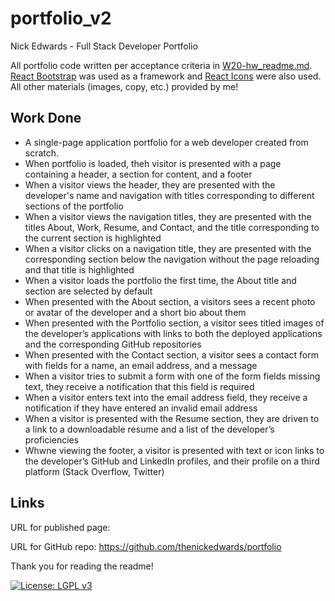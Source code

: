 # portfolio_v2
Nick Edwards - Full Stack Developer Portfolio

All portfolio code written per acceptance criteria in [W20-hw_readme.md](/W20-hw_README.md). [React Bootstrap](https://react-bootstrap.github.io/) was used as a framework and [React Icons](https://github.com/react-icons/react-icons) were also used. All other materials (images, copy, etc.) provided by me!

## Work Done
* A single-page application portfolio for a web developer created from scratch.
* When portfolio is loaded, theh visitor is presented with a page containing a header, a section for content, and a footer
* When a visitor views the header, they are presented with the developer's name and navigation with titles corresponding to different sections of the portfolio
* When a visitor views the navigation titles, they are presented with the titles About, Work, Resume, and Contact, and the title corresponding to the current section is highlighted
* When a visitor clicks on a navigation title, they are presented with the corresponding section below the navigation without the page reloading and that title is highlighted
* When a visitor loads the portfolio the first time, the About title and section are selected by default
* When presented with the About section, a visitors sees a recent photo or avatar of the developer and a short bio about them
* When presented with the Portfolio section, a visitor sees titled images of the developer’s applications with links to both the deployed applications and the corresponding GitHub repositories
* When presented with the Contact section, a visitor sees a contact form with fields for a name, an email address, and a message
* When a visitor tries to submit a form with one of the form fields missing text, they receive a notification that this field is required
* When a visitor enters text into the email address field, they receive a notification if they have entered an invalid email address
* When a visitor is presented with the Resume section, they are driven to a link to a downloadable resume and a list of the developer’s proficiencies
* Whwne viewing the footer, a visitor is presented with text or icon links to the developer’s GitHub and LinkedIn profiles, and their profile on a third platform (Stack Overflow, Twitter)

## Links
URL for published page: 

URL for GitHub repo: https://github.com/thenickedwards/portfolio

Thank you for reading the readme!

[![License: LGPL v3](https://img.shields.io/badge/License-LGPL_v3-brightgreen.svg)](https://www.gnu.org/licenses/lgpl-3.0)